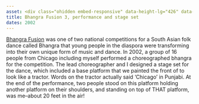 ```yaml
---
asset: <div class="ohidden embed-responsive" data-height-lg="426" data-height-md="567" data-height-sm="470" data-height-xs="287" data-height-xxs="183"><iframe src="https://www.facebook.com/plugins/video.php?href=https%3A%2F%2Fwww.facebook.com%2Fbhangrafusion%2Fvideos%2F586242218753%2F&show_text=0&width=560" width="560" height="315" style="border:none;overflow:hidden" scrolling="no" frameborder="0" allowTransparency="true" allowFullScreen="true"></iframe></div>
title: Bhangra Fusion 3, performance and stage set
dates: 2002
---
```

[Bhangra Fusion](https://www.facebook.com/bhangrafusion) was one of two national competitions for a South Asian folk dance called Bhangra that young people in the diaspora were transforming into their own unique form of music and dance. In 2002, a group of 16 people from Chicago including myself performed a choreographed bhangra for the competition. The lead choreographer and I designed a stage set for the dance, which included a base platform that we painted the front of to look like a tractor. Words on the tractor actually said ‘Chicago’ in Punjabi. At the end of the performance, two people stood on this platform holding another platform on their shoulders, and standing on top of THAT platform, was me–about 20 feet in the air!

